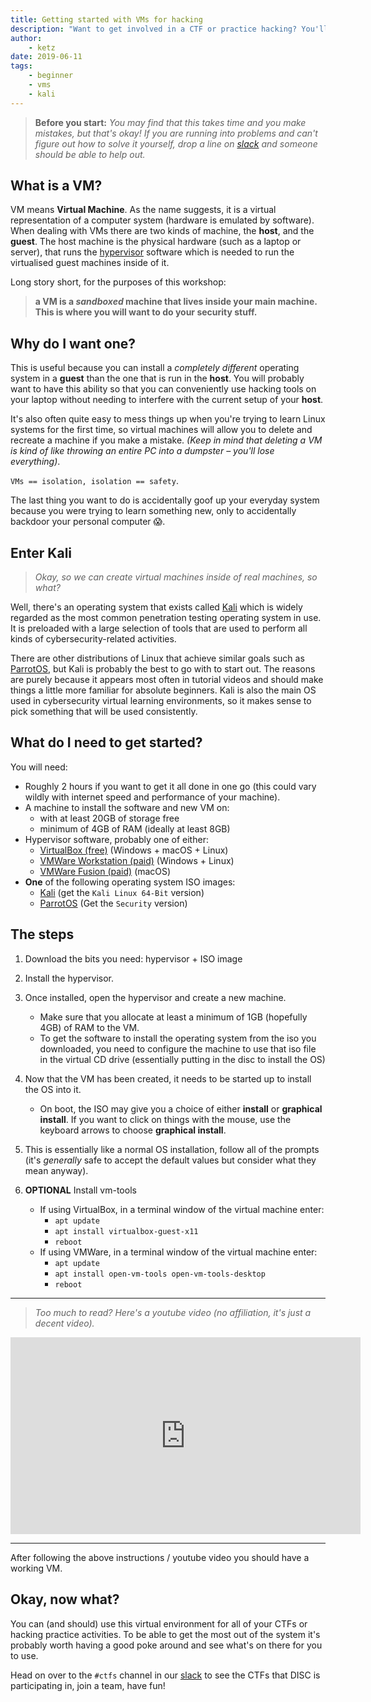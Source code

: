 ```yaml
---
title: Getting started with VMs for hacking
description: "Want to get involved in a CTF or practice hacking? You'll probably want a VM! Learn how to get started here!"
author:
    - ketz
date: 2019-06-11
tags:
    - beginner
    - vms
    - kali
---
```


> **Before you start:** _You may find that this takes time and you make mistakes, but that's okay! If you are running into problems and can't figure out how to solve it yourself, drop a line on [slack]({{site.social.slack}}) and someone should be able to help out._

## What is a VM?

VM means **Virtual Machine**. As the name suggests, it is a virtual representation of a computer system (hardware is emulated by software). When dealing with VMs there are two kinds of machine, the **host**, and the **guest**. The host machine is the physical hardware (such as a laptop or server), that runs the [hypervisor](https://en.wikipedia.org/wiki/Hypervisor) software which is needed to run the virtualised guest machines inside of it.

Long story short, for the purposes of this workshop:
> **a VM is a _sandboxed_ machine that lives inside your main machine. <br/>This is where you will want to do your security stuff.**

## Why do I want one?

This is useful because you can install a _completely different_ operating system in a **guest** than the one that is run in the **host**. You will probably want to have this ability so that you can conveniently use hacking tools on your laptop without needing to interfere with the current setup of your **host**.

It's also often quite easy to mess things up when you're trying to learn Linux systems for the first time, so virtual machines will allow you to delete and recreate a machine if you make a mistake. _(Keep in mind that deleting a VM is kind of like throwing an entire PC into a dumpster – you'll lose everything)_.

`VMs == isolation, isolation == safety`.

The last thing you want to do is accidentally goof up your everyday system because you were trying to learn something new, only to accidentally backdoor your personal computer :scream:.

## Enter Kali

> _Okay, so we can create virtual machines inside of real machines, so what?_

Well, there's an operating system that exists called [Kali](https://www.kali.org/) which is widely regarded as the most common penetration testing operating system in use. It is preloaded with a large selection of tools that are used to perform all kinds of cybersecurity-related activities.

There are other distributions of Linux that achieve similar goals such as [ParrotOS](https://www.parrotsec.org/), but Kali is probably the best to go with to start out. The reasons are purely because it appears most often in tutorial videos and should make things a little more familiar for absolute beginners. Kali is also the main OS used in cybersecurity virtual learning environments, so it makes sense to pick something that will be used consistently.

## What do I need to get started?

You will need:

- Roughly 2 hours if you want to get it all done in one go (this could vary wildly with internet speed and performance of your machine).
- A machine to install the software and new VM on:
    - with at least 20GB of storage free
    - minimum of 4GB of RAM (ideally at least 8GB)
- Hypervisor software, probably one of either:
    - [VirtualBox (free)](https://www.virtualbox.org/) (Windows + macOS + Linux)
    - [VMWare Workstation (paid)](https://www.vmware.com/products/workstation-pro.html) (Windows + Linux)
    - [VMWare Fusion (paid)](https://www.vmware.com/au/products/fusion.html) (macOS)
- **One** of the following operating system ISO images:
    - [Kali](https://www.kali.org/downloads/) (get the `Kali Linux 64-Bit` version)
    - [ParrotOS](https://www.parrotsec.org/download.php) (Get the `Security` version)


## The steps

1. Download the bits you need: hypervisor + ISO image
2. Install the hypervisor.
3. Once installed, open the hypervisor and create a new machine.
    - Make sure that you allocate at least a minimum of 1GB (hopefully 4GB) of RAM to the VM.
    - To get the software to install the operating system from the iso you downloaded, you need to configure the machine to use that iso file in the virtual CD drive (essentially putting in the disc to install the OS)
4. Now that the VM has been created, it needs to be started up to install the OS into it.
    - On boot, the ISO may give you a choice of either **install** or **graphical install**. If you want to click on things with the mouse, use the keyboard arrows to choose **graphical install**.
5. This is essentially like a normal OS installation, follow all of the prompts (it's _generally_ safe to accept the default values but consider what they mean anyway).

6. **OPTIONAL** Install vm-tools
    - If using VirtualBox, in a terminal window of the virtual machine enter:
        - `apt update`
        - `apt install virtualbox-guest-x11`
        - `reboot`
    - If using VMWare, in a terminal window of the virtual machine enter:
        - `apt update`
        - `apt install open-vm-tools open-vm-tools-desktop`
        - `reboot`

---

> _Too much to read? Here's a youtube video (no affiliation, it's just a decent video)._

<iframe width="560" height="315" src="https://www.youtube.com/embed/XlJ7FsI0wj4" frameborder="0" allow="accelerometer; autoplay; encrypted-media; gyroscope; picture-in-picture" allowfullscreen></iframe>

---

After following the above instructions / youtube video you should have a working VM.

## Okay, now what?

You can (and should) use this virtual environment for all of your CTFs or hacking practice activities. To be able to get the most out of the system it's probably worth having a good poke around and see what's on there for you to use.

Head on over to the `#ctfs` channel in our [slack]({{site.social.slack}}) to see the CTFs that DISC is participating in, join a team, have fun!